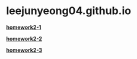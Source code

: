 # leejunyeong04.github.io
[**homework2-1**](https://leejunyeong04.github.io/homework2-1.html)

[**homework2-2**](https://leejunyeong04.github.io/homework2-2.html)

[**homework2-3**](https://leejunyeong04.github.io/homework2-3.html)
